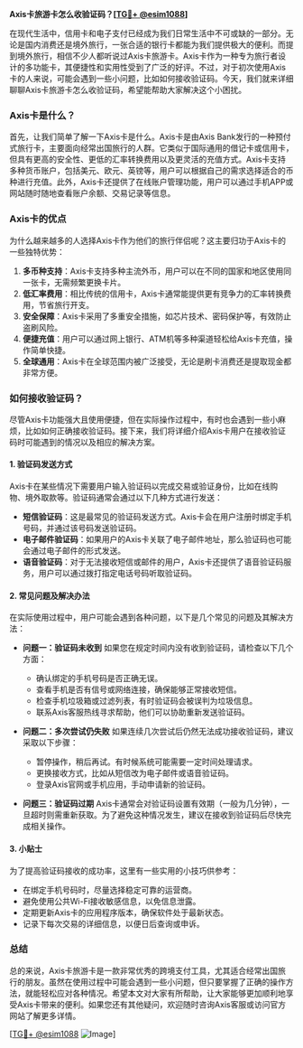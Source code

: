 **Axis卡旅游卡怎么收验证码？[[TG💪+ @esim1088](https://t.me/s/esim1088)]**

在现代生活中，信用卡和电子支付已经成为我们日常生活中不可或缺的一部分。无论是国内消费还是境外旅行，一张合适的银行卡都能为我们提供极大的便利。而提到境外旅行，相信不少人都听说过Axis卡旅游卡。Axis卡作为一种专为旅行者设计的多功能卡，其便捷性和实用性受到了广泛的好评。不过，对于初次使用Axis卡的人来说，可能会遇到一些小问题，比如如何接收验证码。今天，我们就来详细聊聊Axis卡旅游卡怎么收验证码，希望能帮助大家解决这个小困扰。

### Axis卡是什么？

首先，让我们简单了解一下Axis卡是什么。Axis卡是由Axis Bank发行的一种预付式旅行卡，主要面向经常出国旅行的人群。它类似于国际通用的借记卡或信用卡，但具有更高的安全性、更低的汇率转换费用以及更灵活的充值方式。Axis卡支持多种货币账户，包括美元、欧元、英镑等，用户可以根据自己的需求选择适合的币种进行充值。此外，Axis卡还提供了在线账户管理功能，用户可以通过手机APP或网站随时随地查看账户余额、交易记录等信息。

### Axis卡的优点

为什么越来越多的人选择Axis卡作为他们的旅行伴侣呢？这主要归功于Axis卡的一些独特优势：

1. **多币种支持**：Axis卡支持多种主流外币，用户可以在不同的国家和地区使用同一张卡，无需频繁更换卡片。
2. **低汇率费用**：相比传统的信用卡，Axis卡通常能提供更有竞争力的汇率转换费用，节省旅行开支。
3. **安全保障**：Axis卡采用了多重安全措施，如芯片技术、密码保护等，有效防止盗刷风险。
4. **便捷充值**：用户可以通过网上银行、ATM机等多种渠道轻松给Axis卡充值，操作简单快捷。
5. **全球通用**：Axis卡在全球范围内被广泛接受，无论是刷卡消费还是提取现金都非常方便。

### 如何接收验证码？

尽管Axis卡功能强大且使用便捷，但在实际操作过程中，有时也会遇到一些小麻烦，比如如何正确接收验证码。接下来，我们将详细介绍Axis卡用户在接收验证码时可能遇到的情况以及相应的解决方案。

#### 1. 验证码发送方式

Axis卡在某些情况下需要用户输入验证码以完成交易或验证身份，比如在线购物、境外取款等。验证码通常会通过以下几种方式进行发送：

- **短信验证码**：这是最常见的验证码发送方式。Axis卡会在用户注册时绑定手机号码，并通过该号码发送验证码。
- **电子邮件验证码**：如果用户的Axis卡关联了电子邮件地址，那么验证码也可能会通过电子邮件的形式发送。
- **语音验证码**：对于无法接收短信或邮件的用户，Axis卡还提供了语音验证码服务，用户可以通过拨打指定电话号码听取验证码。

#### 2. 常见问题及解决办法

在实际使用过程中，用户可能会遇到各种问题，以下是几个常见的问题及其解决方法：

- **问题一：验证码未收到**
  如果您在规定时间内没有收到验证码，请检查以下几个方面：
  - 确认绑定的手机号码是否正确无误。
  - 查看手机是否有信号或网络连接，确保能够正常接收短信。
  - 检查手机垃圾箱或过滤列表，有时验证码会被误判为垃圾信息。
  - 联系Axis客服热线寻求帮助，他们可以协助重新发送验证码。

- **问题二：多次尝试仍失败**
  如果连续几次尝试后仍然无法成功接收验证码，建议采取以下步骤：
  - 暂停操作，稍后再试。有时候系统可能需要一定时间处理请求。
  - 更换接收方式，比如从短信改为电子邮件或语音验证码。
  - 登录Axis官网或手机应用，手动申请新的验证码。

- **问题三：验证码过期**
  Axis卡通常会对验证码设置有效期（一般为几分钟），一旦超时则需重新获取。为了避免这种情况发生，建议在接收到验证码后尽快完成相关操作。

#### 3. 小贴士

为了提高验证码接收的成功率，这里有一些实用的小技巧供参考：

- 在绑定手机号码时，尽量选择稳定可靠的运营商。
- 避免使用公共Wi-Fi接收敏感信息，以免信息泄露。
- 定期更新Axis卡的应用程序版本，确保软件处于最新状态。
- 记录下每次交易的详细信息，以便日后查询或申诉。

### 总结

总的来说，Axis卡旅游卡是一款非常优秀的跨境支付工具，尤其适合经常出国旅行的朋友。虽然在使用过程中可能会遇到一些小问题，但只要掌握了正确的操作方法，就能轻松应对各种情况。希望本文对大家有所帮助，让大家能够更加顺利地享受Axis卡带来的便利。如果您还有其他疑问，欢迎随时咨询Axis客服或访问官方网站了解更多详情。

[[TG💪+ @esim1088](https://t.me/s/esim1088) ![Image](https://i.postimg.cc/4NQfJmqS/Snipaste-2025-05-13-00-14-12.png)]